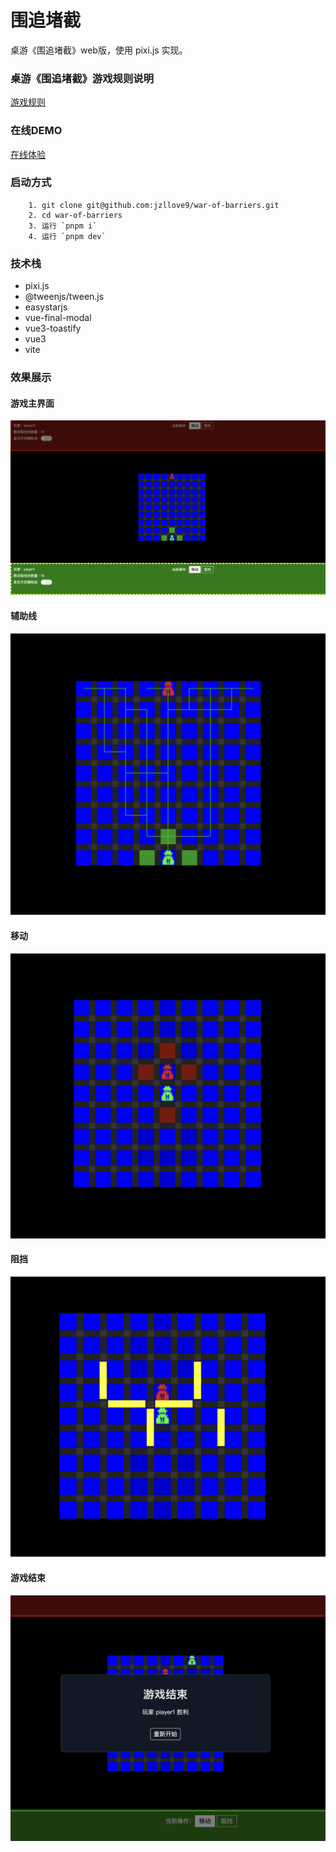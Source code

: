 # 围追堵截

桌游《围追堵截》web版，使用 pixi.js 实现。


### 桌游《围追堵截》游戏规则说明
[游戏规则](./RULE.md)


### 在线DEMO
[在线体验](http://www.jiajialove.com/war-of-barriers/)

### 启动方式
```
    1. git clone git@github.com:jzllove9/war-of-barriers.git
    2. cd war-of-barriers
    3. 运行 `pnpm i`
    4. 运行 `pnpm dev`
```

### 技术栈
- pixi.js
- @tweenjs/tween.js
- easystarjs
- vue-final-modal
- vue3-toastify
- vue3
- vite


### 效果展示 
#### 游戏主界面
![effect1](./doc-assets/effect1.png)
#### 辅助线
![assist-line](./doc-assets/assist-line.png)
#### 移动
![assist-line](./doc-assets/move.png)
#### 阻挡
![assist-line](./doc-assets/block.png)
#### 游戏结束
![assist-line](./doc-assets/game-over.png)
